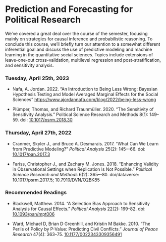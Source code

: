 Prediction and Forecasting for Political Research
================

We’ve covered a great deal over the course of the semester, focusing
mainly on strategies for causal inference and probabilistic reasoning.
To conclude this course, we’ll briefly turn our attention to a somewhat
different inferential goal and discuss the use of predictive modeling
and machine learning in the quantitative social sciences. Topics include
extensions of leave-one-out cross-validation, multilevel regression and
post-stratification, and sensitivity analysis.

### Tuesday, April 25th, 2023

- Nafa, A. Jordan. 2022. “An Introduction to Being Less Wrong: Bayesian
  Hypothesis Testing and Model Averaged Marginal Effects for the Social
  Sciences” <https://www.ajordannafa.com/blog/2022/being-less-wrong>

- Plümper, Thomas, and Richard Traunmüller. 2020. “The Sensitivity of
  Sensitivity Analysis.” Political Science Research and Methods 8(1):
  149–59. doi:
  [10.1017/psrm.2018.30](https://doi.org/10.1017/psrm.2018.30)

### Thursday, April 27th, 2022

- Cranmer, Skyler J., and Bruce A. Desmarais. 2017. “What Can We Learn
  from Predictive Modeling?” *Political Analysis* 25(2): 145–-66. doi:
  [10.1017/pan.2017.3](https://doi.org/10.1017/pan.2017.3)

- Fariss, Christopher J., and Zachary M. Jones. 2018. “Enhancing
  Validity in Observational Settings when Replication Is Not Possible.”
  *Political Science Research and Methods* 6(2): 365–-80. doi/dataverse:
  [10.1017/psrm.2017.5](https://doi.org/10.1017/psrm.2017.5);
  [10.7910/DVN/O2BK85](http://dx.doi.org/10.7910/DVN/O2BK85)

### Recommended Readings

- Blackwell, Matthew. 2014. “A Selection Bias Approach to Sensitivity
  Analysis for Causal Effects.” *Political Analysis* 22(2): 169–82. doi:
  [10.1093/pan/mpt006](https://doi.org/10.1093/pan/mpt006)

- Ward, Michael D, Brian D Greenhill, and Kristin M Bakke. 2010. “The
  Perils of Policy by P-Value: Predicting Civil Conflicts.” *Journal of
  Peace Research* 47(4): 363–75.
  [10.1177/0022343309356491](https://doi.org/10.1177/0022343309356491)
